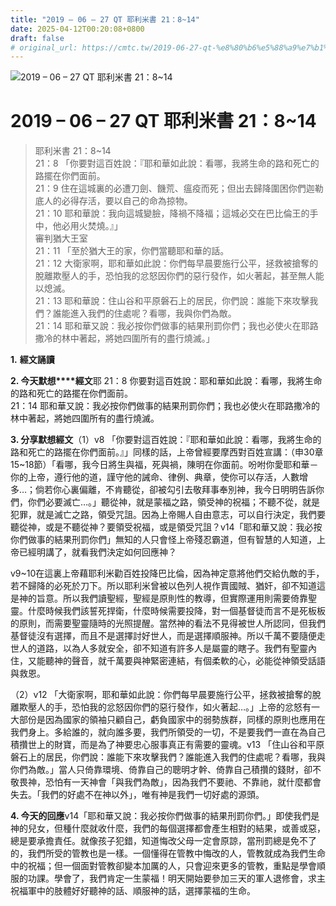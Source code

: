 ```yaml
---
title: "2019 – 06 – 27 QT 耶利米書 21：8~14"
date: 2025-04-12T00:20:08+0800
draft: false
# original_url: https://cmtc.tw/2019-06-27-qt-%e8%80%b6%e5%88%a9%e7%b1%b3%e6%9b%b8-21%ef%bc%9a814
---
```


![2019 – 06 – 27 QT 耶利米書 21：8~14](/images/qt.jpg   "2019 – 06 – 27 QT 耶利米書 21：8~14")

# 2019 – 06 – 27 QT 耶利米書 21：8~14

> 耶利米書 21：8~14  
> 21：8 「你要對這百姓說：『耶和華如此說：看哪，我將生命的路和死亡的路擺在你們面前。  
> 21：9 住在這城裏的必遭刀劍、饑荒、瘟疫而死；但出去歸降圍困你們迦勒底人的必得存活，要以自己的命為掠物。  
> 21：10 耶和華說：我向這城變臉，降禍不降福；這城必交在巴比倫王的手中，他必用火焚燒。』」  
> 審判猶大王室  
> 21：11 「至於猶大王的家，你們當聽耶和華的話。  
> 21：12 大衛家啊，耶和華如此說：你們每早晨要施行公平，拯救被搶奪的脫離欺壓人的手，恐怕我的忿怒因你們的惡行發作，如火著起，甚至無人能以熄滅。  
> 21：13 耶和華說：住山谷和平原磐石上的居民，你們說：誰能下來攻擊我們？誰能進入我們的住處呢？看哪，我與你們為敵。  
> 21：14 耶和華又說：我必按你們做事的結果刑罰你們；我也必使火在耶路撒冷的林中著起，將她四圍所有的盡行燒滅。」

**1.** **經文誦讀**

**2. 今天默想****經文**耶 21：8 你要對這百姓說：耶和華如此說：看哪，我將生命的路和死亡的路擺在你們面前。  
21：14 耶和華又說：我必按你們做事的結果刑罰你們；我也必使火在耶路撒冷的林中著起，將她四圍所有的盡行燒滅。

**3. 分享默想經文**（1）v8 「你要對這百姓說：『耶和華如此說：看哪，我將生命的路和死亡的路擺在你們面前。』」同樣的話，上帝曾經要摩西對百姓宣講：（申30章15~18節）「看哪，我今日將生與福，死與禍，陳明在你面前。吩咐你愛耶和華－你的上帝，遵行他的道，謹守他的誡命、律例、典章，使你可以存活，人數增多…；倘若你心裏偏離，不肯聽從，卻被勾引去敬拜事奉別神，我今日明明告訴你們，你們必要滅亡…。」聽從神，就是蒙福之路，領受神的祝福；不聽不從，就是犯罪，就是滅亡之路，領受咒詛。因為上帝賜人自由意志，可以自行決定，我們要聽從神，或是不聽從神？要領受祝福，或是領受咒詛？v14「耶和華又說：我必按你們做事的結果刑罰你們」無知的人只會怪上帝殘忍霸道，但有智慧的人知道，上帝已經明講了，就看我們決定如何回應神？

v9~10在這裏上帝藉耶利米勸百姓投降巴比倫，因為神定意將他們交給仇敵的手，若不歸降的必死於刀下。所以耶利米曾被以色列人視作賣國賊、猶奸，卻不知道這是神的旨意。所以我們讀聖經，聖經是原則性的教導，但實際運用則需要倚靠聖靈。什麼時候我們該誓死捍衛，什麼時候需要投降，對一個基督徒而言不是死板板的原則，而需要聖靈隨時的光照提醒。當然神的看法不見得被世人所認同，但我們基督徒沒有選擇，而且不是選擇討好世人，而是選擇順服神。所以千萬不要隨便走世人的道路，以為人多就安全，卻不知道有許多人是屬靈的瞎子。我們有聖靈內住，又能聽神的聲音，就千萬要與神緊密連結，有個柔軟的心，必能從神領受話語與救恩。

（2）v12 「大衛家啊，耶和華如此說：你們每早晨要施行公平，拯救被搶奪的脫離欺壓人的手，恐怕我的忿怒因你們的惡行發作，如火著起…。」上帝的忿怒有一大部份是因為國家的領袖只顧自己，虧負國家中的弱勢族群，同樣的原則也應用在我們身上。多給誰的，就向誰多要，我們所領受的一切，不是要我們一直在為自己積攢世上的財寶，而是為了神要忠心服事真正有需要的靈魂。v13 「住山谷和平原磐石上的居民，你們說：誰能下來攻擊我們？誰能進入我們的住處呢？看哪，我與你們為敵。」當人只倚靠環境、倚靠自己的聰明才幹、倚靠自己積攢的錢財，卻不敬畏神，恐怕有一天神會「與我們為敵」，因為我們不要祂、不靠祂，就什麼都會失去。「我們的好處不在神以外」，唯有神是我們一切好處的源頭。

**4. 今天的回應**v14「耶和華又說：我必按你們做事的結果刑罰你們。」即使我們是神的兒女，但種什麼就收什麼，我們的每個選擇都會產生相對的結果，或善或惡，總是要承擔責任。就像孩子犯錯，知道悔改父母一定會原諒，當刑罰總是免不了的，我們所受的管教也是一樣。一個懂得在管教中悔改的人，管教就成為我們生命中的祝福；但一個面對管教卻變本加厲的人，只會迎來更多的管教，重點是學會順服的功課。學會了，我們肯定一生蒙福！明天開始要參加三天的軍人退修會，求主祝福軍中的肢體好好聽神的話、順服神的話，選擇蒙福的生命。